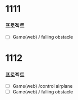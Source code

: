# 1111
### 프로젝트
- [ ] Game(web) / falling obstacle

# 1112
### 프로젝트
- [ ] Game(web) /control airplane
- [ ] Game(web) / falling obstacle
